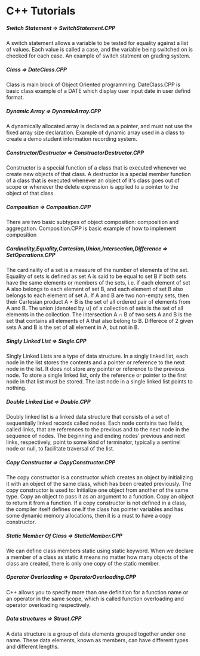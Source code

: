 # C++ Tutorials

##### Switch Statement => SwitchStatement.CPP
A switch statement allows a variable to be tested for equality against a list of values. Each value is called a case, and the variable being switched on is checked for each case. An example of switch statment on grading system.

##### Class => DateClass.CPP
Class is main block of Object Oriented programming.
DateClass.CPP is basic class example of a DATE which display user input date in user defind format.
##### Dynamic Array => DynamicArray.CPP 
A dynamically allocated array is declared as a pointer, and must not use the fixed array size declaration. Example of dynamic array used in a class to create a demo student information recording system. 

##### Constructor/Destructor => ConstructorDestructor.CPP
Constructor is a special function of a class that is executed whenever we create new objects of that class.
A destructor is a special member function of a class that is executed whenever an object of it's class goes out of scope or whenever the delete expression is applied to a pointer to the object of that class.

##### Composition => Composition.CPP
There are two basic subtypes of object composition: composition and aggregation. Composition.CPP is basic example of how to implement composition

##### Cardinality,Equality,Cartesian,Union,Intersection,Difference => SetOperations.CPP
The cardinality of a set is a measure of the number of elements of the set.
Equality of sets is defined as set A is said to be equal to set B if both sets have the same elements or members of the sets, i.e. if each element of set A also belongs to each element of set B, and each element of set B also belongs to each element of set A.
If A and B are two non-empty sets, then their Cartesian product A × B is the set of all ordered pair of elements from A and B.
The union (denoted by ∪) of a collection of sets is the set of all elements in the collection.
The intersection A ∩ B of two sets A and B is the set that contains all elements of A that also belong to B. 
Differece of 2 given sets A and B is the set of all element in A, but not in B.

##### Singly Linked List => Single.CPP
Singly Linked Lists are a type of data structure. In a singly linked list, each node in the list stores the contents and a pointer or reference to the next node in the list. It does not store any pointer or reference to the previous node. To store a single linked list, only the reference or pointer to the first node in that list must be stored. The last node in a single linked list points to nothing.


##### Double Linked List => Double.CPP
Doubly linked list is a linked data structure that consists of a set of sequentially linked records called nodes. Each node contains two fields, called links, that are references to the previous and to the next node in the sequence of nodes. The beginning and ending nodes' previous and next links, respectively, point to some kind of terminator, typically a sentinel node or null, to facilitate traversal of the list.

##### Copy Constructor => CopyConstructor.CPP
The copy constructor is a constructor which creates an object by initializing it with an object of the same class, which has been created previously. The copy constructor is used to:
Initialize one object from another of the same type.
Copy an object to pass it as an argument to a function.
Copy an object to return it from a function.
If a copy constructor is not defined in a class, the compiler itself defines one.If the class has pointer variables and has some dynamic memory allocations, then it is a must to have a copy constructor.

##### Static Member Of Class => StaticMember.CPP
We can define class members static using static keyword. When we declare a member of a class as static it means no matter how many objects of the class are created, there is only one copy of the static member.

##### Operator Overloading => OperatorOverloading.CPP 
C++ allows you to specify more than one definition for a function name or an operator in the same scope, which is called function overloading and operator overloading respectively.

##### Data structures => Struct.CPP
A data structure is a group of data elements grouped together under one name. These data elements, known as members, can have different types and different lengths.
